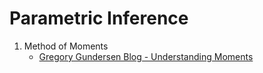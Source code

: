 # Parametric Inference

1. Method of Moments
    - [Gregory Gundersen Blog - Understanding Moments](https://gregorygundersen.com/blog/2020/04/11/moments/)